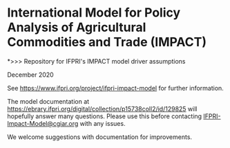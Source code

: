 # International Model for Policy Analysis of Agricultural Commodities and Trade (IMPACT)

*>>> Repository for IFPRI's IMPACT model driver assumptions

December 2020

See https://www.ifpri.org/project/ifpri-impact-model for further information.

The model documentation at https://ebrary.ifpri.org/digital/collection/p15738coll2/id/129825 will hopefully answer many questions. Please use this before contacting IFPRI-Impact-Model@cgiar.org with any issues.

We welcome suggestions with documentation for improvements.